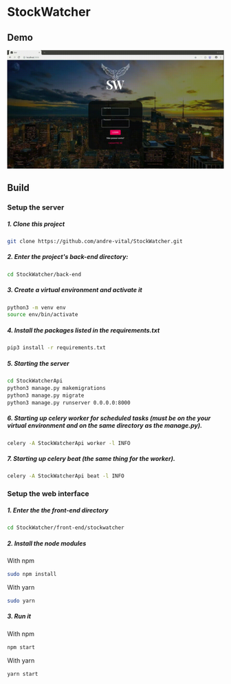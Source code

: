 # StockWatcher
## Demo

![StockWatcher Demo](assets/readme/screen-capture.gif)

## Build

### Setup the server
##### 1. Clone this project
```sh
git clone https://github.com/andre-vital/StockWatcher.git
```
##### 2. Enter the project's back-end directory:
```sh
cd StockWatcher/back-end
```
##### 3. Create a virtual environment and activate it 
```sh
python3 -m venv env
source env/bin/activate
```
##### 4. Install the packages listed in the requirements.txt
```sh
pip3 install -r requirements.txt
```
##### 5. Starting the server
```sh
cd StockWatcherApi
python3 manage.py makemigrations
python3 manage.py migrate
python3 manage.py runserver 0.0.0.0:8000
```
##### 6. Starting up celery worker for scheduled tasks (must be on the your virtual environment and on the same directory as the manage.py).
```sh 
celery -A StockWatcherApi worker -l INFO
```
##### 7. Starting up celery beat (the same thing for the worker).
```sh 
celery -A StockWatcherApi beat -l INFO
```

### Setup the web interface
##### 1. Enter the the front-end directory
```sh
cd StockWatcher/front-end/stockwatcher
```
##### 2. Install the node modules
With npm
```sh
sudo npm install
```
With yarn
```sh
sudo yarn
```
##### 3. Run it 
With npm
```sh
npm start
```
With yarn
```sh
yarn start
```
